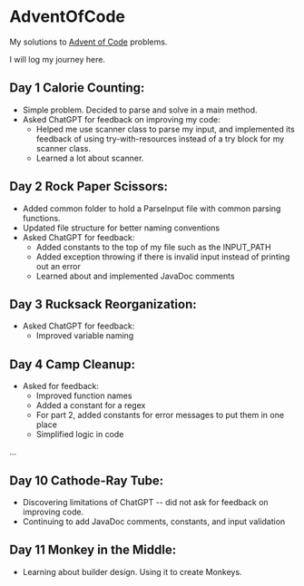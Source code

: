 # AdventOfCode
My solutions to [Advent of Code](https://adventofcode.com/) problems.

I will log my journey here.

## Day 1 Calorie Counting:
  * Simple problem. Decided to parse and solve in a main method. 
  * Asked ChatGPT for feedback on improving my code:
    * Helped me use scanner class to parse my input, and implemented its feedback of using try-with-resources instead of a try block for my scanner class.
    * Learned a lot about scanner.

## Day 2 Rock Paper Scissors: 
  * Added common folder to hold a ParseInput file with common parsing functions. 
  * Updated file structure for better naming conventions
  * Asked ChatGPT for feedback:
    * Added constants to the top of my file such as the INPUT_PATH
    * Added exception throwing if there is invalid input instead of printing out an error
    * Learned about and implemented JavaDoc comments

## Day 3 Rucksack Reorganization:
  * Asked ChatGPT for feedback:
    * Improved variable naming

## Day 4 Camp Cleanup:
  * Asked for feedback:
    * Improved function names
    * Added a constant for a regex
    * For part 2, added constants for error messages to put them in one place
    * Simplified logic in code

...

## Day 10 Cathode-Ray Tube:
  * Discovering limitations of ChatGPT -- did not ask for feedback on improving code.
  * Continuing to add JavaDoc comments, constants, and input validation

## Day 11 Monkey in the Middle:
  * Learning about builder design. Using it to create Monkeys.
  
    
    
